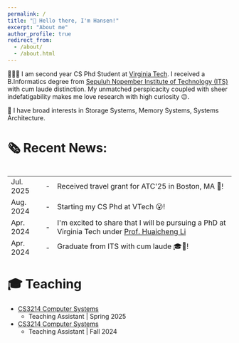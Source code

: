```yaml
---
permalink: /
title: "👋 Hello there, I'm Hansen!"
excerpt: "About me"
author_profile: true
redirect_from: 
  - /about/
  - /about.html
---
```


👨🏻‍💻 I am second year CS Phd Student at <a href="https://cs.vt.edu/">Virginia Tech</a>. I received a B.Informatics degree from <a href="https://www.its.ac.id/">Sepuluh Nopember Institute of Technology (ITS)</a> with cum laude distinction. My unmatched perspicacity coupled with sheer indefatigability makes me love research with high curiosity 😉. 

🔬 I have broad interests in Storage Systems, Memory Systems, Systems Architecture.


# 🗞️ Recent News:

<div style="max-height: 200px; overflow-y:auto; border: none;">
  <table style="border: none;">
    <tr style="border: none;">
      <td style="border: none;">Jul. 2025</td>
      <td style="border: none;">-</td>
      <td style="border: none;">Received travel grant for ATC'25 in Boston, MA 🚀!   </td>
    </tr>
    <tr style="border: none;">
      <td style="border: none;">Aug. 2024</td>
      <td style="border: none;">-</td>
      <td style="border: none;">Starting my CS Phd at VTech 😮!   </td>
    </tr>
    <tr style="border: none;">
      <td style="border: none;">Apr. 2024</td>
      <td style="border: none;">-</td>
      <td style="border: none;"> I'm excited to share that I will be pursuing a PhD at Virginia Tech under <a href="https://huaicheng.github.io/">Prof. Huaicheng Li</a> </td>
    </tr>
    <tr style="border: none;">
      <td style="border: none;">Apr. 2024</td>
      <td style="border: none;">-</td>
      <td style="border: none;">Graduate from ITS with cum laude 🎓🎉!   </td>
    </tr>
  </table>
</div>

# 🎓 Teaching

* <a href="https://courses.cs.vt.edu/cs3214/spring2025">CS3214 Computer Systems</a> 
  * Teaching Assistant \| Spring 2025
* <a href="https://courses.cs.vt.edu/cs3214/fall2024">CS3214 Computer Systems</a> 
  * Teaching Assistant \| Fall 2024

<!-- | [Doe Doe](#)     |  -  | Description of the item in the list                          | -->

<!-- Getting started
======
1. Register a GitHub account if you don't have one and confirm your e-mail (required!)
1. Fork [this repository](https://github.com/academicpages/academicpages.github.io) by clicking the "fork" button in the top right. 
1. Go to the repository's settings (rightmost item in the tabs that start with "Code", should be below "Unwatch"). Rename the repository "[your GitHub username].github.io", which will also be your website's URL.
1. Set site-wide configuration and create content & metadata (see below -- also see [this set of diffs](http://archive.is/3TPas) showing what files were changed to set up [an example site](https://getorg-testacct.github.io) for a user with the username "getorg-testacct")
1. Upload any files (like PDFs, .zip files, etc.) to the files/ directory. They will appear at https://[your GitHub username].github.io/files/example.pdf.  
1. Check status by going to the repository settings, in the "GitHub pages" section

Site-wide configuration
------
The main configuration file for the site is in the base directory in [_config.yml](https://github.com/academicpages/academicpages.github.io/blob/master/_config.yml), which defines the content in the sidebars and other site-wide features. You will need to replace the default variables with ones about yourself and your site's github repository. The configuration file for the top menu is in [_data/navigation.yml](https://github.com/academicpages/academicpages.github.io/blob/master/_data/navigation.yml). For example, if you don't have a portfolio or blog posts, you can remove those items from that navigation.yml file to remove them from the header. 

Create content & metadata
------
For site content, there is one markdown file for each type of content, which are stored in directories like _publications, _talks, _posts, _teaching, or _pages. For example, each talk is a markdown file in the [_talks directory](https://github.com/academicpages/academicpages.github.io/tree/master/_talks). At the top of each markdown file is structured data in YAML about the talk, which the theme will parse to do lots of cool stuff. The same structured data about a talk is used to generate the list of talks on the [Talks page](https://academicpages.github.io/talks), each [individual page](https://academicpages.github.io/talks/2012-03-01-talk-1) for specific talks, the talks section for the [CV page](https://academicpages.github.io/cv), and the [map of places you've given a talk](https://academicpages.github.io/talkmap.html) (if you run this [python file](https://github.com/academicpages/academicpages.github.io/blob/master/talkmap.py) or [Jupyter notebook](https://github.com/academicpages/academicpages.github.io/blob/master/talkmap.ipynb), which creates the HTML for the map based on the contents of the _talks directory).

**Markdown generator**

I have also created [a set of Jupyter notebooks](https://github.com/academicpages/academicpages.github.io/tree/master/markdown_generator
) that converts a CSV containing structured data about talks or presentations into individual markdown files that will be properly formatted for the academicpages template. The sample CSVs in that directory are the ones I used to create my own personal website at stuartgeiger.com. My usual workflow is that I keep a spreadsheet of my publications and talks, then run the code in these notebooks to generate the markdown files, then commit and push them to the GitHub repository.

How to edit your site's GitHub repository
------
Many people use a git client to create files on their local computer and then push them to GitHub's servers. If you are not familiar with git, you can directly edit these configuration and markdown files directly in the github.com interface. Navigate to a file (like [this one](https://github.com/academicpages/academicpages.github.io/blob/master/_talks/2012-03-01-talk-1.md) and click the pencil icon in the top right of the content preview (to the right of the "Raw | Blame | History" buttons). You can delete a file by clicking the trashcan icon to the right of the pencil icon. You can also create new files or upload files by navigating to a directory and clicking the "Create new file" or "Upload files" buttons. 

Example: editing a markdown file for a talk
![Editing a markdown file for a talk](/images/editing-talk.png)

For more info
------
More info about configuring academicpages can be found in [the guide](https://academicpages.github.io/markdown/). The [guides for the Minimal Mistakes theme](https://mmistakes.github.io/minimal-mistakes/docs/configuration/) (which this theme was forked from) might also be helpful. -->
